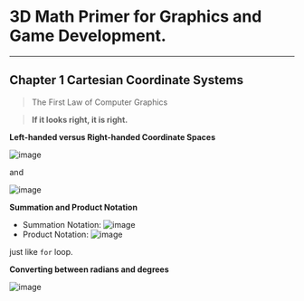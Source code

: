 # 3D Math Primer for Graphics and Game Development.

-----

## Chapter 1 Cartesian Coordinate Systems

>The First Law of Computer Graphics

>**If it looks right, it is right.**

**Left-handed versus Right-handed Coordinate Spaces**

![image](https://cloud.githubusercontent.com/assets/1147451/6551781/d2299012-c678-11e4-8e21-b6c83dd1f9e6.png)

and

![image](https://cloud.githubusercontent.com/assets/1147451/6551790/e9d1705e-c678-11e4-83d0-4932715855f8.png)

**Summation and Product Notation**

- Summation Notation:
![image](https://cloud.githubusercontent.com/assets/1147451/6551917/a0a1cb8e-c67a-11e4-8e6a-43328c56703f.png)
- Product Notation:
![image](https://cloud.githubusercontent.com/assets/1147451/6551932/ddfc8c8a-c67a-11e4-9a47-b8a9adc5962a.png)

just like `for` loop.

**Converting between
radians and degrees**

![image](https://cloud.githubusercontent.com/assets/1147451/6552055/3ac9f780-c67c-11e4-92b0-54814617e369.png)
